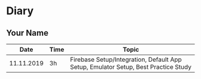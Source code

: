 # Diary

## Your Name

| Date       | Time | Topic                                                        |
| ---------- | ---- | ------------------------------------------------------------ |
| 11.11.2019 | 3h   | Firebase Setup/Integration, Default App Setup, Emulator Setup, Best Practice Study |

